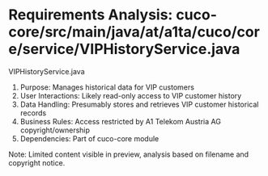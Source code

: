 # Requirements Analysis: cuco-core/src/main/java/at/a1ta/cuco/core/service/VIPHistoryService.java

VIPHistoryService.java
1. Purpose: Manages historical data for VIP customers
2. User Interactions: Likely read-only access to VIP customer history
3. Data Handling: Presumably stores and retrieves VIP customer historical records
4. Business Rules: Access restricted by A1 Telekom Austria AG copyright/ownership
5. Dependencies: Part of cuco-core module

Note: Limited content visible in preview, analysis based on filename and copyright notice.